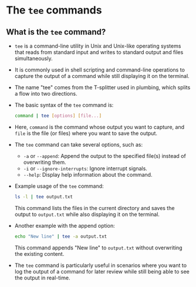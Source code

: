 # The `tee` commands

## What is the `tee` command?

- `tee` is a command-line utility in Unix and Unix-like operating systems that reads from standard input and writes to standard output and files simultaneously.
- It is commonly used in shell scripting and command-line operations to capture the output of a command while still displaying it on the terminal.
- The name "tee" comes from the T-splitter used in plumbing, which splits a flow into two directions.
- The basic syntax of the `tee` command is:

  ```bash
  command | tee [options] [file...]
  ```

- Here, `command` is the command whose output you want to capture, and `file` is the file (or files) where you want to save the output.
- The `tee` command can take several options, such as:
  - `-a` or `--append`: Append the output to the specified file(s) instead of overwriting them.
  - `-i` or `--ignore-interrupts`: Ignore interrupt signals.
  - `--help`: Display help information about the command.
- Example usage of the `tee` command:

  ```bash
  ls -l | tee output.txt
  ```

  This command lists the files in the current directory and saves the output to `output.txt` while also displaying it on the terminal.
- Another example with the append option:

  ```bash
  echo "New line" | tee -a output.txt
  ```

  This command appends "New line" to `output.txt` without overwriting the existing content.
- The `tee` command is particularly useful in scenarios where you want to log the output of a command for later review while still being able to see the output in real-time.
